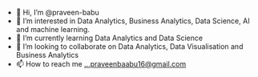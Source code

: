 - 👋 Hi, I’m @praveen-babu
- 👀 I’m interested in Data Analytics, Business Analytics, Data Science, AI and machine learning.
- 🌱 I’m currently learning Data Analytics and Data Science 
- 💞️ I’m looking to collaborate on Data Analytics, Data Visualisation and Business Analytics
- 📫 How to reach me ...praveenbaabu16@gmail.com

<!---
praveen-babu/praveen-babu is a ✨ special ✨ repository because its `README.md` (this file) appears on your GitHub profile.
You can click the Preview link to take a look at your changes.
--->
